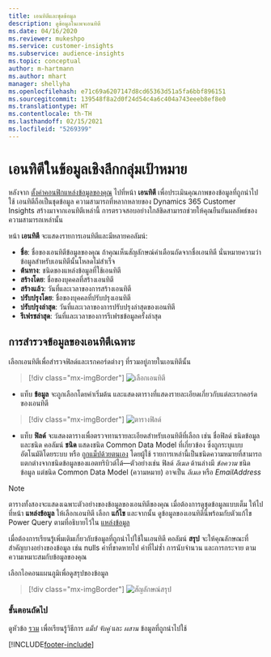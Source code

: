 ```yaml
---
title: เอนทิตีและชุดข้อมูล
description: ดูข้อมูลในเพจเอนทิตี
ms.date: 04/16/2020
ms.reviewer: mukeshpo
ms.service: customer-insights
ms.subservice: audience-insights
ms.topic: conceptual
author: m-hartmann
ms.author: mhart
manager: shellyha
ms.openlocfilehash: e71c69a6207147d8cd65363d51a5fa6bbf896151
ms.sourcegitcommit: 139548f8a2d0f24d54c4a6c404a743eeeb8ef8e0
ms.translationtype: HT
ms.contentlocale: th-TH
ms.lasthandoff: 02/15/2021
ms.locfileid: "5269399"
---
```

# <a name="entities-in-audience-insights"></a>เอนทิตีในข้อมูลเชิงลึกกลุ่มเป้าหมาย

หลังจาก [ตั้งค่าคอนฟิกแหล่งข้อมูลของคุณ](data-sources.md) ไปที่หน้า **เอนทิตี** เพื่อประเมินคุณภาพของข้อมูลที่ถูกนำไปใช้ เอนทิตีถือเป็นชุดข้อมูล ความสามารถที่หลากหลายของ Dynamics 365 Customer Insights สร้างมาจากเอนทิตีเหล่านี้ การตรวจสอบอย่างใกล้ชิดสามารถช่วยให้คุณยืนยันผลลัพธ์ของความสามารถเหล่านั้น

หน้า **เอนทิตี** จะแสดงรายการเอนทิตีและมีหลายคอลัมน์:

- **ชื่อ**: ชื่อของเอนทิตีข้อมูลของคุณ ถ้าคุณเห็นสัญลักษณ์คำเตือนถัดจากชื่อเอนทิตี นั่นหมายความว่าข้อมูลสำหรับเอนทิตีนั้นโหลดไม่สำเร็จ
- **ต้นทาง**: ชนิดของแหล่งข้อมูลที่ใช้เอนทิตี
- **สร้างโดย**: ชื่อของบุคคลที่สร้างเอนทิตี
- **สร้างแล้ว**: วันที่และเวลาของการสร้างเอนทิตี
- **ปรับปรุงโดย**: ชื่อของบุคคลที่ปรับปรุงเอนทิตี
- **ปรับปรุงล่าสุด**: วันที่และเวลาของการปรับปรุงล่าสุดของเอนทิตี
- **รีเฟรชล่าสุด**: วันที่และเวลาของการรีเฟรชข้อมูลครั้งล่าสุด

## <a name="exploring-a-specific-entitys-data"></a>การสำรวจข้อมูลของเอนทิตีเฉพาะ

เลือกเอนทิตีเพื่อสำรวจฟิลด์และเรกคอร์ดต่างๆ ที่รวมอยู่ภายในเอนทิตีนั้น

> [!div class="mx-imgBorder"]
> ![เลือกเอนทิตี](media/data-manager-entities-data.png "เลือกเอนทิตี")

- แท็บ **ข้อมูล** จะถูกเลือกโดยค่าเริ่มต้น และแสดงตารางที่แสดงรายละเอียดเกี่ยวกับแต่ละเรกคอร์ดของเอนทิตี

> [!div class="mx-imgBorder"]
> ![ตารางฟิลด์](media/data-manager-entities-fields.PNG "ตารางฟิลด์")

- แท็บ **ฟิลด์** จะแสดงตารางเพื่อตรวจทานรายละเอียดสำหรับเอนทิตีที่เลือก เช่น ชื่อฟิลด์ ชนิดข้อมูล และชนิด คอลัมน์ **ชนิด** แสดงชนิด Common Data Model ที่เกี่ยวข้อง ซึ่งถูกระบุแบบอัตโนมัติโดยระบบ หรือ [ถูกแม็ปด้วยตนเอง](map-entities.md) โดยผู้ใช้ รายการเหล่านี้เป็นชนิดความหมายที่สามารถแตกต่างจากชนิดข้อมูลของแอตทริบิวต์ได้—ตัวอย่างเช่น ฟิลด์ *อีเมล* ด้านล่างมี *ข้อความ* ชนิดข้อมูล แต่ชนิด Common Data Model (ความหมาย) อาจเป็น *อีเมล* หรือ *EmailAddress*

> [!NOTE]
> ตารางทั้งสองจะแสดงเฉพาะตัวอย่างของข้อมูลของเอนทิตีของคุณ เมื่อต้องการดูชุดข้อมูลแบบเต็ม ให้ไปที่หน้า **แหล่งข้อมูล** ให้เลือกเอนทิตี เลือก **แก้ไข** และจากนั้น ดูข้อมูลของเอนทิตีนี้พร้อมกับตัวแก้ไข Power Query ตามที่อธิบายไว้ใน [แหล่งข้อมูล](data-sources.md)

เมื่อต้องการเรียนรู้เพิ่มเติมเกี่ยวกับข้อมูลที่ถูกนำไปใช้ในเอนทิตี คอลัมน์ **สรุป** จะให้คุณลักษณะที่สำคัญบางอย่างของข้อมูล เช่น nulls ค่าที่ขาดหายไป ค่าที่ไม่ซ้ำ การนับจำนวน และการกระจาย ตามความเหมาะสมกับข้อมูลของคุณ

เลือกไอคอนแผนภูมิเพื่อดูสรุปของข้อมูล

> [!div class="mx-imgBorder"]
> ![สัญลักษณ์สรุป](media/data-manager-entities-summary.png "ตารางสรุปข้อมูล")

### <a name="next-step"></a>ขั้นตอนถัดไป

ดูหัวข้อ [รวม](data-unification.md) เพื่อเรียนรู้วิธีการ *แม็ป* *จับคู่* และ *ผสาน* ข้อมูลที่ถูกนำไปใช้


[!INCLUDE[footer-include](../includes/footer-banner.md)]
